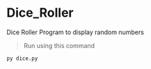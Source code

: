 # Dice_Roller
Dice Roller Program to display random numbers
>Run using this command
```
py dice.py
```
